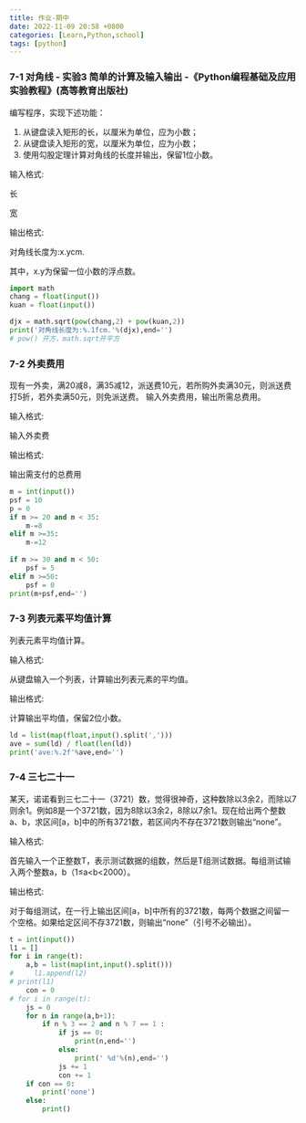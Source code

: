 ```yaml
---
title: 作业-期中
date: 2022-11-09 20:58 +0800
categories: [Learn,Python,school]
tags: [python]
---
```




### 7-1 对角线 - 实验3 简单的计算及输入输出 -《Python编程基础及应用实验教程》(高等教育出版社)

编写程序，实现下述功能：

1. 从键盘读入矩形的长，以厘米为单位，应为小数；
2. 从键盘读入矩形的宽，以厘米为单位，应为小数；
3. 使用勾股定理计算对角线的长度并输出，保留1位小数。

输入格式:

长

宽

输出格式:

对角线长度为:x.ycm.

其中，x.y为保留一位小数的浮点数。

```python
import math
chang = float(input())
kuan = float(input())

djx = math.sqrt(pow(chang,2) + pow(kuan,2))
print('对角线长度为:%.1fcm.'%(djx),end='')
# pow() 开方，math.sqrt开平方
```





### 7-2 外卖费用

现有一外卖，满20减8，满35减12，派送费10元，若所购外卖满30元，则派送费打5折，若外卖满50元，则免派送费。
输入外卖费用，输出所需总费用。

输入格式:

输入外卖费

输出格式:

输出需支付的总费用

```python
m = int(input())
psf = 10
p = 0
if m >= 20 and m < 35:
    m-=8
elif m >=35:
    m-=12
    
if m >= 30 and m < 50:
    psf = 5
elif m >=50:
    psf = 0
print(m+psf,end='')
```





### 7-3 列表元素平均值计算

列表元素平均值计算。

输入格式:

从键盘输入一个列表，计算输出列表元素的平均值。

输出格式:

计算输出平均值，保留2位小数。

```py
ld = list(map(float,input().split(',')))
ave = sum(ld) / float(len(ld))
print('ave:%.2f'%ave,end='')
```





### 7-4 三七二十一

某天，诺诺看到三七二十一（3721）数，觉得很神奇，这种数除以3余2，而除以7则余1。例如8是一个3721数，因为8除以3余2，8除以7余1。现在给出两个整数a、b，求区间[a，b]中的所有3721数，若区间内不存在3721数则输出“none”。

输入格式:

首先输入一个正整数T，表示测试数据的组数，然后是T组测试数据。每组测试输入两个整数a，b（1≤a<b<2000）。

输出格式:

对于每组测试，在一行上输出区间[a，b]中所有的3721数，每两个数据之间留一个空格。如果给定区间不存3721数，则输出“none”（引号不必输出）。

```python
t = int(input())
l1 = []
for i in range(t):
    a,b = list(map(int,input().split()))
#     l1.append(l2)
# print(l1)
    con = 0
# for i in range(t):
    js = 0
    for n in range(a,b+1):
        if n % 3 == 2 and n % 7 == 1 :
            if js == 0:
                print(n,end='')
            else:
                print(' %d'%(n),end='')
            js += 1
            con += 1
    if con == 0:
        print('none')
    else:
        print()
```


